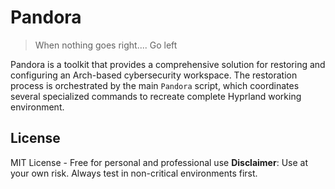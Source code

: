 # Pandora

> When nothing goes right....  Go left

Pandora is a toolkit that provides a comprehensive solution for restoring and configuring an Arch-based cybersecurity workspace. The restoration process is orchestrated by the main `Pandora` script, which coordinates several specialized commands to recreate complete Hyprland working environment.

## License
MIT License - Free for personal and professional use
**Disclaimer**: Use at your own risk. Always test in non-critical environments first.
